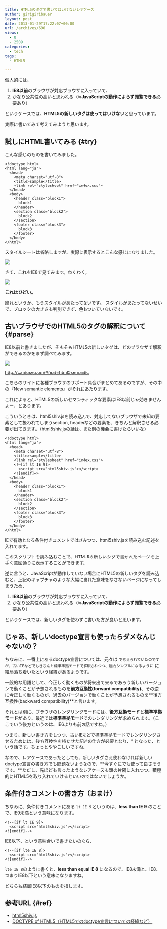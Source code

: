 ```yaml
---
title: HTML5のタグで書いてはいけないレアケース
author: girigiribauer
layout: post
date: 2013-01-29T17:22:07+00:00
url: /archives/690
views:
  - 0
  - 2509
categories:
  - tech
tags:
  - HTML5

---
```

個人的には、

  1. **IE8以前**のブラウザが対応ブラウザに入っていて、
  2. かなり公共性の高いと思われる（≒**JavaScriptの動作によらず閲覧できる**必要あり）

というケースでは、**HTML5の新しいタグは使ってはいけない**と思っています。

実際に書いてみて考えてみようと思います。

## 試しにHTML書いてみる {#try}

こんな感じのものを書いてみました。

    <!doctype html>
    <html lang="ja">
      <head>
        <meta charset="utf-8">
        <title>sample</title>
        <link rel="stylesheet" href="index.css">
      </head>
      <body>
        <header class="block1">
          block1
        </header>
        <section class="block2">
          block2
        </section>
        <footer class="block3">
          block3
        </footer>
      </body>
    </html>
    

スタイルシートは省略しますが、実際に表示するとこんな感じになりました。

![][1]

さて、これをIE8で見てみます。わくわく。

![][2]

**これはひどい。**

崩れというか、もうスタイルがあたってないです。 スタイルがあたってないせいで、ブロックの大きさも判別できず、色もついていないです。

## 古いブラウザでのHTML5のタグの解釈について {#parse}

IE8以前と書きましたが、そもそもHTML5の新しいタグは、どのブラウザで解釈ができるのかをまず調べてみます。

![][3]

<http://caniuse.com/#feat=html5semantic>

こちらのサイトに各種ブラウザのサポート具合がまとめてあるのですが、その中の『New semantic elements』がそれにあたります。

これによると、HTML5の新しいセマンティックな要素はIE8以前じゃ効きませんよー、とあります。

こういうときは、html5shiv.jsを読み込んで、対応してないブラウザで未知の要素として扱われてしまうsection, headerなどの要素を、きちんと解釈させる必要が出てきます。（html5shiv.jsの話は、また別の機会に書けたらいいな）

    <!doctype html>
    <html lang="ja">
      <head>
        <meta charset="utf-8">
        <title>sample</title>
        <link rel="stylesheet" href="index.css">
        <!–[if lt IE 9]>
          <script src="html5shiv.js"></script>
        <![endif]–>
      </head>
      <body>
        <header class="block1">
          block1
        </header>
        <section class="block2">
          block2
        </section>
        <footer class="block3">
          block3
        </footer>
      </body>
    </html> 
    

IEで有効となる条件付きコメントではさみつつ、html5shiv.jsを読み込む記述を入れてます。

このスクリプトを読み込むことで、HTML5の新しいタグで書かれたページを上手く意図通りに表示することができます。

逆に言うと、JavaScriptが動作していない場合にHTML5の新しいタグを読み込むと、上記のキャプチャのような大幅に崩れた意味をなさないページになってしまうため、

  1. **IE8以前**のブラウザが対応ブラウザに入っていて、
  2. かなり公共性の高いと思われる（≒**JavaScriptの動作によらず閲覧できる**必要あり）

というケースでは、新しいタグを使わずに書いた方が良いと思います。

## じゃあ、新しいdoctype宣言も使ったらダメなんじゃないの？

ちなみに、一番上にあるdoctype宣言については、元々は `で考えられていたのですが、古いIEなどでもきちんと標準準拠モードで解釈されつつ、極力シンプルになるように` に結局落ち着いたという経緯があるようです。

一般的な用語として、今正しく動くものが将来出て来るであろう新しいバージョンで動くことが予想されるものを**前方互換性(forward compatibility)**、その逆に今正しく動くものが、過去のバージョンで動くことが予想されるものを**後方互換性(backward compatibility)**と言います。

それとは別に、ブラウザのレンダリングモードには、**後方互換モード**と**標準準拠モード**があり、最近では**標準準拠モード**でのレンダリングが求められます。（ここでいう後方というのは、IE6よりも前の話ですね。）

つまり、新しい書き方をしつつ、古いIEなどで標準準拠モードでレンダリングさせるためには、後方互換性を持たせた記述の仕方が必要となり、&#8220; となった、という話です。ちょっとややこしいですね。

なので、レアケースであったとしても、新しいタグさえ使わなければ新しいdoctype宣言の書き方でも問題ないようなので、**今すぐにでも使って良さそうです。**ただし、先ほども言ったようなレアケースも頭の片隅に入れつつ、積極的にHTML5を取り入れていけるといいのではないでしょうか。

## 条件付きコメントの書き方（おまけ）

ちなみに、条件付きコメントにある `lt IE 9` というのは、**less than IE 9** のことで、IE9未満という意味になります。

    <!--[if lt IE 9]>
      <script src="html5shiv.js"></script>
    <![endif]-->
    

IE8以下、という意味合いで書きたいのなら、

    <!--[if lte IE 8]>
      <script src="html5shiv.js"></script>
    <![endif]-->
    

`lte IE 8`のように書くと、**less than equal IE 8** になるので、IE8未満と、IE8、つまりIE8以下という意味になりますね。

どちらも結局IE8以下のものを指します。

## 参考URL {#ref}

  * [html5shiv.js][4]
  * [DOCTYPE of HTML5（HTML5でのdoctype宣言についての経緯など）][5]

 [1]: /img/2013/01/html5study02.png
 [2]: /img/2013/01/html5study03.png
 [3]: /img/2013/01/html5study01.png
 [4]: http://code.google.com/p/html5shiv/
 [5]: http://annevankesteren.nl/2005/07/html5-doctype

